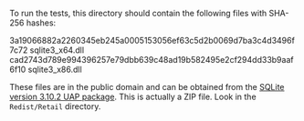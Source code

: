 To run the tests, this directory should contain the following files with
SHA-256 hashes:

3a19066882a2260345eb245a0005153056ef63c5d2b0069d7ba3c4d3496f7c72  sqlite3_x64.dll
cad2743d789e994396257e79dbb639c48ad19b582495e2cf294dd33b9aaf6f10  sqlite3_x86.dll

These files are in the public domain and can be obtained from the [SQLite
version 3.10.2 UAP package](https://www.sqlite.org/2016/sqlite-uap-3100200.vsix).
This is actually a ZIP file. Look in the `Redist/Retail` directory.
